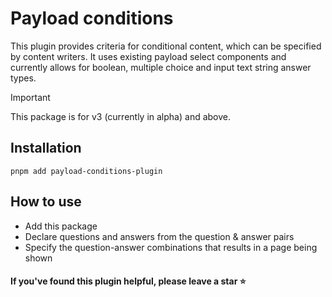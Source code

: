 # Payload conditions

This plugin provides criteria for conditional content, which can be specified by content writers. It uses existing payload select components and currently allows for boolean, multiple choice and input text string answer types.

> [!IMPORTANT]
> This package is for v3 (currently in alpha) and above.

## Installation
```shell
pnpm add payload-conditions-plugin
```

## How to use
- Add this package
- Declare questions and answers from the question &amp; answer pairs
- Specify the question-answer combinations that results in a page being shown

#### If you've found this plugin helpful, please leave a star ⭐️
